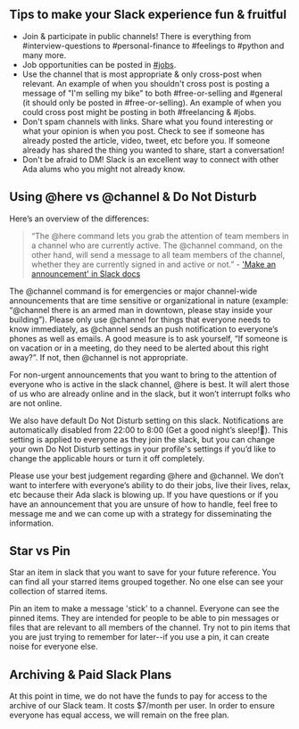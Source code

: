 
## Tips to make your Slack experience fun & fruitful
* Join & participate in public channels! There is everything from #interview-questions to #personal-finance to #feelings to #python and many more.
* Job opportunities can be posted in [#jobs](https://theadanetwork.slack.com/messages/jobs/).
* Use the channel that is most appropriate & only cross-post when relevant. An example of when you shouldn't cross post is posting a message of "I'm selling my bike" to both #free-or-selling and #general (it should only be posted in #free-or-selling). An example of when you could cross post might be posting in both #freelancing & #jobs. 
* Don't spam channels with links. Share what you found interesting or what your opinion is when you post. Check to see if someone has already posted the article, video, tweet, etc before you. If someone already has shared the thing you wanted to share, start a conversation!
* Don't be afraid to DM! Slack is an excellent way to connect with other Ada alums who you might not already know. 

## Using @here vs @channel & Do Not Disturb
Here’s an overview of the differences:
> “The @here command lets you grab the attention of team members in a channel who are currently active. The @channel command, on the other hand, will send a message to all team members of the channel, whether they are currently signed in and active or not.”
> \- ['Make an announcement' in Slack docs](https://get.slack.help/hc/en-us/articles/202009646-Make-an-announcement)

The @channel command is for emergencies or major channel-wide announcements that are time sensitive or organizational in nature (example: “@channel there is an armed man in downtown, please stay inside your building”). Please only use @channel for things that everyone needs to know immediately, as @channel sends an push notification to everyone’s phones as well as emails. A good measure is to ask yourself, “If someone is on vacation or in a meeting, do they need to be alerted about this right away?”. If not, then @channel is not appropriate.

For non-urgent announcements that you want to bring to the attention of everyone who is active in the slack channel, @here is best. It will alert those of us who are already online and in the slack, but it won’t interrupt folks who are not online.

We also have default Do Not Disturb setting on this slack. Notifications are automatically disabled from 22:00 to 8:00 (Get a good night’s sleep!👵). This setting is applied to everyone as they join the slack, but you can change your own Do Not Disturb settings in your profile's settings if you’d like to change the applicable hours or turn it off completely.

Please use your best judgement regarding @here and @channel. We don’t want to interfere with everyone’s ability to do their jobs, live their lives, relax, etc because their Ada slack is blowing up. If you have questions or if you have an announcement that you are unsure of how to handle, feel free to message me and we can come up with a strategy for disseminating the information.

## Star vs Pin

Star an item in slack that you want to save for your future reference. You can find all your starred items grouped together. No one else can see your collection of starred items.

Pin an item to make a message 'stick' to a channel. Everyone can see the pinned items. They are intended for people to be able to pin messages or files that are relevant to all members of the channel. Try not to pin items that you are just trying to remember for later--if you use a pin, it can create noise for everyone else. 

## Archiving & Paid Slack Plans

At this point in time, we do not have the funds to pay for access to the archive of our Slack team. It costs $7/month per user. In order to ensure everyone has equal access, we will remain on the free plan.

